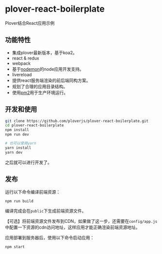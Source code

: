 # plover-react-boilerplate


Plover结合React应用示例


## 功能特性

- 集成plover最新版本，基于koa2。
- react & redux
- webpack
- 基于[nodemon](https://nodemon.io/)的node应用开发支持。
- livereload
- 提供react服务端渲染的前后端同构方案。
- 规划了合理的应用目录结构。
- 使用[pm2](http://pm2.keymetrics.io/)用于生产环境运行。


## 开发和使用


```sh
git clone https://github.com/ploverjs/plover-react-boilerplate.git
cd plover-react-boilerplate
npm install
npm run dev

# 也可以使用yarn
yarn install
yarn dev
```

之后就可以进行开发了。

## 发布

运行以下命令编译前端资源：

```sh
npm run build
```

编译完成会在`public`下生成前端资源文件。

【可选】将前端资源文件发布到CDN，如果做了这一步，还需要在`config/app.js`中配置一下资源的cdn访问地址，这样应用才能正确渲染前端资源地址。

应用部署到服务器后，使用以下命令启动应用：

```sh
npm start
```
